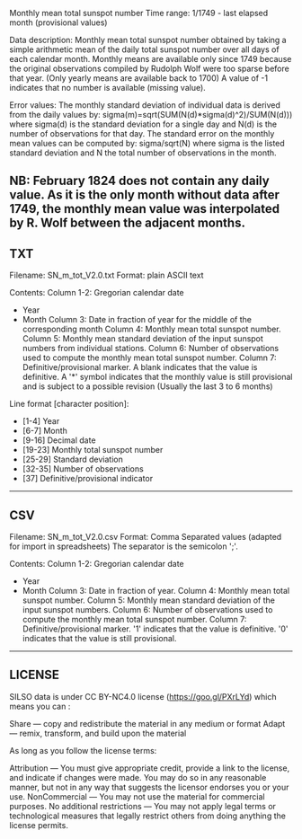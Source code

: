 Monthly mean total sunspot number
Time range: 1/1749 - last elapsed month (provisional values)

Data description:
Monthly mean total sunspot number obtained by taking a simple arithmetic mean of the daily total sunspot number over all days of each calendar month. Monthly means are available only since 1749 because the original observations compiled by Rudolph Wolf were too sparse before that year. (Only yearly means are available back to 1700)
A value of -1 indicates that no number is available (missing value).

Error values:
The monthly standard deviation of individual data is derived from the daily values by: sigma(m)=sqrt(SUM(N(d)*sigma(d)^2)/SUM(N(d)))
where sigma(d) is the standard deviation for a single day and N(d) is the
number of observations for that day.
The standard error on the monthly mean values can be computed by:
sigma/sqrt(N) where sigma is the listed standard deviation and N the total number of observations in the month.

NB: February 1824 does not contain any daily value. As it is the only month without data after 1749, the monthly mean value was interpolated by R. Wolf between the adjacent months.
-------------------------------------------------------------------------------
TXT
-------------------------------------------------------------------------------
Filename: SN_m_tot_V2.0.txt
Format: plain ASCII text

Contents:
Column 1-2: Gregorian calendar date
- Year
- Month
Column 3: Date in fraction of year for the middle of the corresponding month
Column 4: Monthly mean total sunspot number.
Column 5: Monthly mean standard deviation of the input sunspot numbers from individual stations.
Column 6: Number of observations used to compute the monthly mean total sunspot number.
Column 7: Definitive/provisional marker. A blank indicates that the value is definitive. A '*' symbol indicates that the monthly value is still provisional and is subject to a possible revision (Usually the last 3 to 6 months)

Line format [character position]:
- [1-4] Year
- [6-7] Month
- [9-16] Decimal date
- [19-23] Monthly total sunspot number
- [25-29] Standard deviation
- [32-35] Number of observations
- [37] Definitive/provisional indicator

-------------------------------------------------------------------------------
CSV
-------------------------------------------------------------------------------
Filename: SN_m_tot_V2.0.csv
Format: Comma Separated values (adapted for import in spreadsheets)
The separator is the semicolon ';'.

Contents:
Column 1-2: Gregorian calendar date
- Year
- Month
Column 3: Date in fraction of year.
Column 4: Monthly mean total sunspot number.
Column 5: Monthly mean standard deviation of the input sunspot numbers.
Column 6: Number of observations used to compute the monthly mean total sunspot number.
Column 7: Definitive/provisional marker. '1' indicates that the value is definitive. '0' indicates that the value is still provisional.

-------------------------------------------------------------------------------
LICENSE
-------------------------------------------------------------------------------
SILSO data is under CC BY-NC4.0 license (https://goo.gl/PXrLYd) which means you can :

Share — copy and redistribute the material in any medium or format
Adapt — remix, transform, and build upon the material

As long as you follow the license terms:

Attribution — You must give appropriate credit, provide a link to the license, and indicate if changes were made. You may do so in any reasonable manner, but not in any way that suggests the licensor endorses you or your use.
NonCommercial — You may not use the material for commercial purposes.
No additional restrictions — You may not apply legal terms or technological measures that legally restrict others from doing anything the license permits.